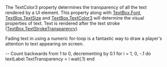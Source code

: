 The TextColor3 property determines the transparency of all the text rendered by a UI element. This property along with [TextBox.Font](https://developer.roblox.com/en-us/api-reference/property/TextBox/Font), [TextBox.TextSize](https://developer.roblox.com/en-us/api-reference/property/TextBox/TextSize) and [TextBox.TextColor3](https://developer.roblox.com/en-us/api-reference/property/TextBox/TextColor3) will determine the visual properties of text. Text is rendered after the text stroke ([TextBox.TextStrokeTransparency](https://developer.roblox.com/en-us/api-reference/property/TextBox/TextStrokeTransparency)).

Fading text in using a numeric for-loop is a fantastic way to draw a player's attention to text appearing on screen.

\-- Count backwards from 1 to 0, decrementing by 0.1
for i = 1, 0, -.1 do
   textLabel.TextTransparency = i
   wait(.1)
end